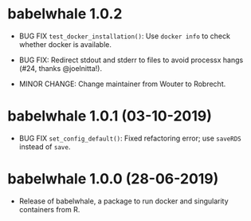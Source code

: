 # babelwhale 1.0.2

* BUG FIX `test_docker_installation()`: Use `docker info` to check whether docker is available.

* BUG FIX: Redirect stdout and stderr to files to avoid processx hangs (#24, thanks @joelnitta!).

* MINOR CHANGE: Change maintainer from Wouter to Robrecht.

# babelwhale 1.0.1 (03-10-2019)

* BUG FIX `set_config_default()`: Fixed refactoring error; use `saveRDS` instead of `save`.

# babelwhale 1.0.0 (28-06-2019)

* Release of babelwhale, a package to run docker and singularity containers from R.
